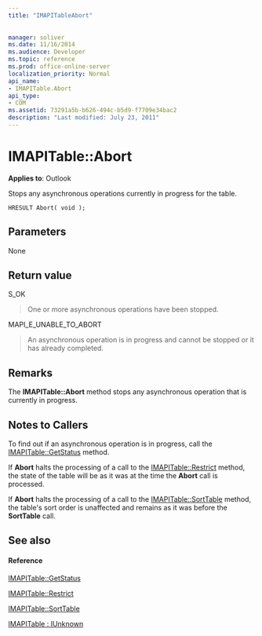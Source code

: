 ```yaml
---
title: "IMAPITableAbort"
 
 
manager: soliver
ms.date: 11/16/2014
ms.audience: Developer
ms.topic: reference
ms.prod: office-online-server
localization_priority: Normal
api_name:
- IMAPITable.Abort
api_type:
- COM
ms.assetid: 73291a5b-b626-494c-b5d9-f7709e34bac2
description: "Last modified: July 23, 2011"
---
```


# IMAPITable::Abort

  
  
**Applies to**: Outlook 
  
Stops any asynchronous operations currently in progress for the table.
  
```
HRESULT Abort( void );
```

## Parameters

None
  
## Return value

S_OK 
  
> One or more asynchronous operations have been stopped.
    
MAPI_E_UNABLE_TO_ABORT 
  
> An asynchronous operation is in progress and cannot be stopped or it has already completed.
    
## Remarks

The **IMAPITable::Abort** method stops any asynchronous operation that is currently in progress. 
  
## Notes to Callers

To find out if an asynchronous operation is in progress, call the [IMAPITable::GetStatus](imapitable-getstatus.md) method. 
  
If **Abort** halts the processing of a call to the [IMAPITable::Restrict](imapitable-restrict.md) method, the state of the table will be as it was at the time the **Abort** call is processed. 
  
If **Abort** halts the processing of a call to the [IMAPITable::SortTable](imapitable-sorttable.md) method, the table's sort order is unaffected and remains as it was before the **SortTable** call. 
  
## See also

#### Reference

[IMAPITable::GetStatus](imapitable-getstatus.md)
  
[IMAPITable::Restrict](imapitable-restrict.md)
  
[IMAPITable::SortTable](imapitable-sorttable.md)
  
[IMAPITable : IUnknown](imapitableiunknown.md)

